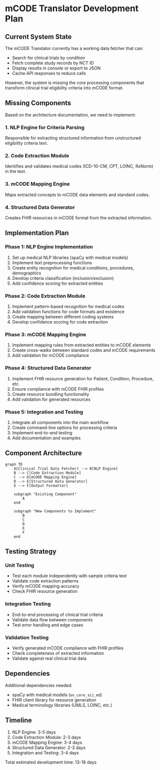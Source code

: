 # mCODE Translator Development Plan

## Current System State

The mCODE Translator currently has a working data fetcher that can:
- Search for clinical trials by condition
- Fetch complete study records by NCT ID
- Display results in console or export to JSON
- Cache API responses to reduce calls

However, the system is missing the core processing components that transform clinical trial eligibility criteria into mCODE format.

## Missing Components

Based on the architecture documentation, we need to implement:

### 1. NLP Engine for Criteria Parsing
Responsible for extracting structured information from unstructured eligibility criteria text.

### 2. Code Extraction Module
Identifies and validates medical codes (ICD-10-CM, CPT, LOINC, RxNorm) in the text.

### 3. mCODE Mapping Engine
Maps extracted concepts to mCODE data elements and standard codes.

### 4. Structured Data Generator
Creates FHIR resources in mCODE format from the extracted information.

## Implementation Plan

### Phase 1: NLP Engine Implementation
1. Set up medical NLP libraries (spaCy with medical models)
2. Implement text preprocessing functions
3. Create entity recognition for medical conditions, procedures, demographics
4. Develop criteria classification (inclusion/exclusion)
5. Add confidence scoring for extracted entities

### Phase 2: Code Extraction Module
1. Implement pattern-based recognition for medical codes
2. Add validation functions for code formats and existence
3. Create mapping between different coding systems
4. Develop confidence scoring for code extraction

### Phase 3: mCODE Mapping Engine
1. Implement mapping rules from extracted entities to mCODE elements
2. Create cross-walks between standard codes and mCODE requirements
3. Add validation for mCODE compliance

### Phase 4: Structured Data Generator
1. Implement FHIR resource generation for Patient, Condition, Procedure, etc.
2. Ensure compliance with mCODE FHIR profiles
3. Create resource bundling functionality
4. Add validation for generated resources

### Phase 5: Integration and Testing
1. Integrate all components into the main workflow
2. Create command-line options for processing criteria
3. Implement end-to-end testing
4. Add documentation and examples

## Component Architecture

```mermaid
graph TD
    A[Clinical Trial Data Fetcher] --> B[NLP Engine]
    B --> C[Code Extraction Module]
    C --> D[mCODE Mapping Engine]
    D --> E[Structured Data Generator]
    E --> F[Output Formatter]
    
    subgraph "Existing Component"
        A
    end
    
    subgraph "New Components to Implement"
        B
        C
        D
        E
        F
    end
```

## Testing Strategy

### Unit Testing
- Test each module independently with sample criteria text
- Validate code extraction patterns
- Verify mCODE mapping accuracy
- Check FHIR resource generation

### Integration Testing
- End-to-end processing of clinical trial criteria
- Validate data flow between components
- Test error handling and edge cases

### Validation Testing
- Verify generated mCODE compliance with FHIR profiles
- Check completeness of extracted information
- Validate against real clinical trial data

## Dependencies

Additional dependencies needed:
- spaCy with medical models (`en_core_sci_md`)
- FHIR client library for resource generation
- Medical terminology libraries (UMLS, LOINC, etc.)

## Timeline

1. NLP Engine: 3-5 days
2. Code Extraction Module: 2-3 days
3. mCODE Mapping Engine: 3-4 days
4. Structured Data Generator: 2-3 days
5. Integration and Testing: 3-4 days

Total estimated development time: 13-18 days